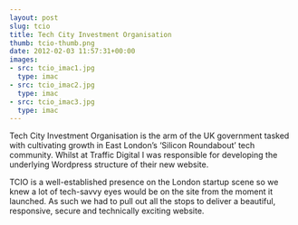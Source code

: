 ```yaml
---
layout: post
slug: tcio
title: Tech City Investment Organisation
thumb: tcio-thumb.png
date: 2012-02-03 11:57:31+00:00
images:
- src: tcio_imac1.jpg
  type: imac
- src: tcio_imac2.jpg
  type: imac
- src: tcio_imac3.jpg
  type: imac
---
```


Tech City Investment Organisation is the arm of the UK government tasked with cultivating growth in East London’s ‘Silicon Roundabout’ tech community. Whilst at Traffic Digital I was responsible for developing the underlying Wordpress structure of their new website.

TCIO is a well-established presence on the London startup scene so we knew a lot of tech-savvy eyes would be on the site from the moment it launched. As such we had to pull out all the stops to deliver a beautiful, responsive, secure and technically exciting website.